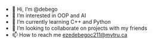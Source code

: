 - 👋 Hi, I’m @debego
- 👀 I’m interested in OOP and AI
- 🌱 I’m currently learning C++ and Python
- 💞️ I’m looking to collaborate on projects with my friends
- 📫 How to reach me ezedebegoc211@mytru.ca

<!---
debego/debego is a ✨ special ✨ repository because its `README.md` (this file) appears on your GitHub profile.
You can click the Preview link to take a look at your changes.
--->
